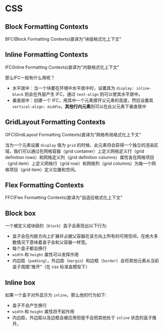 # CSS

## Block Formatting Contexts

BFC(Block Formatting Contexts)直译为"块级格式化上下文"

## Inline Formatting Contexts

IFC(Inline Formatting Contexts)直译为"内联格式化上下文"

那么IFC一般有什么用呢？

+ 水平居中：当一个块要在环境中水平居中时，设置其为 `display: inline-block` 则会在外层产生 IFC，通过 `text-align` 则可以使其水平居中。
+ 垂直居中：创建一个 IFC，用其中一个元素撑开父元素的高度，然后设置其 `vertical-align: middle`，**其他行内元素**则可以在此父元素下垂直居中

## GridLayout Formatting Contexts

GFC(GridLayout Formatting Contexts)直译为"网格布局格式化上下文"

当为一个元素设置 `display` 值为 `grid` 的时候，此元素将会获得一个独立的渲染区域，我们可以通过在网格容器（grid container）上定义网格定义行（grid definition rows）和网格定义列（grid definition columns）属性各在网格项目（grid item）上定义网格行（grid row）和网格列（grid columns）为每一个网格项目（grid item）定义位置和空间。

## Flex Formatting Contexts

FFC(Flex Formatting Contexts)直译为"自适应格式化上下文"

## Block box

一个被定义成块级的（`block`）盒子会表现出以下行为:

+ 盒子会在内联方向上扩展并占据父容器在该方向上所有的可用空间，在绝大多数情况下意味着盒子会和父容器一样宽。
+ 每个盒子都会换行
+ `width` 和 `height` 属性可以发挥作用
+ 内边距（`padding`），外边距（`margin`）和边框（`border`）会将其他元素从当前盒子周围“推开”（在 css 标准盒模型下）  

## Inline box

如果一个盒子对外显示为 `inline`，那么他的行为如下:

+ 盒子不会产生换行
+ `width` 和 `height` 属性将不起作用
+ 内边距，外边距以及边框会被应用但是不会把其他处于 `inline` 状态的盒子推开。
